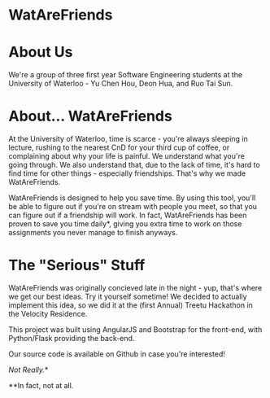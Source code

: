 WatAreFriends
===============
About Us
======
We're a group of three first year Software Engineering students at the University of Waterloo - Yu Chen Hou, Deon Hua, and Ruo Tai Sun.

About... WatAreFriends
======
At the University of Waterloo, time is scarce - you're always sleeping in lecture, rushing to the nearest CnD for your third cup of coffee, or complaining about why your life is painful. We understand what you're going through. We also understand that, due to the lack of time, it's hard to find time for other things - especially friendships. That's why we made WatAreFriends.

WatAreFriends is designed to help you save time. By using this tool, you'll be able to figure out if you're on stream with people you meet, so that you can figure out if a friendship will work. In fact, WatAreFriends has been proven to save you time daily*, giving you extra time to work on those assignments you never manage to finish anyways.

The "Serious" Stuff
======
WatAreFriends was originally concieved late in the night - yup, that's where we get our best ideas. Try it yourself sometime! We decided to actually implement this idea, so we did it at the (first Annual) Treetu Hackathon in the Velocity Residence.

This project was built using AngularJS and Bootstrap for the front-end, with Python/Flask providing the back-end.

Our source code is available on Github in case you're interested!


*Not Really.**

**In fact, not at all.
